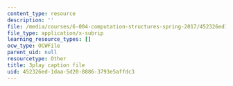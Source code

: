 ```yaml
---
content_type: resource
description: ''
file: /media/courses/6-004-computation-structures-spring-2017/452326ed1daa5d2088863793e5affdc3_Z7pKkCDmHh0.vtt
file_type: application/x-subrip
learning_resource_types: []
ocw_type: OCWFile
parent_uid: null
resourcetype: Other
title: 3play caption file
uid: 452326ed-1daa-5d20-8886-3793e5affdc3
---
```

